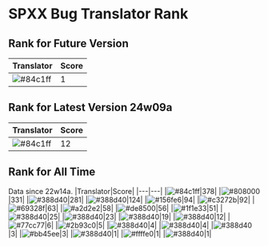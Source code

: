 # SPXX Bug Translator Rank
## Rank for Future Version
|Translator|Score|
|---|---|
|![#84c1ff](https://img.shields.io/static/v1?label=&message=Don_Trueno&color=84c1ff&style=flat-square)|1|
## Rank for Latest Version 24w09a
|Translator|Score|
|---|---|
|![#84c1ff](https://img.shields.io/static/v1?label=&message=Don_Trueno&color=84c1ff&style=flat-square)|12|
## Rank for All Time
Data since 22w14a.
|Translator|Score|
|---|---|
|![#84c1ff](https://img.shields.io/static/v1?label=&message=Don_Trueno&color=84c1ff&style=flat-square)|378|
|![#808000](https://img.shields.io/static/v1?label=&message=Olvcpr423&color=808000&style=flat-square)|331|
|![#388d40](https://img.shields.io/static/v1?label=&message=Hatsuki_kiri&color=388d40&style=flat-square)|281|
|![#388d40](https://img.shields.io/static/v1?label=&message=yzy32767&color=388d40&style=flat-square)|124|
|![#156fe6](https://img.shields.io/static/v1?label=&message=Lakeus&color=156fe6&style=flat-square)|94|
|![#c3272b](https://img.shields.io/static/v1?label=&message=LeYangZi&color=c3272b&style=flat-square)|92|
|![#69328f](https://img.shields.io/static/v1?label=&message=Ricolove&color=69328f&style=flat-square)|63|
|![#a2d2e2](https://img.shields.io/static/v1?label=&message=NoMathExpectation&color=a2d2e2&style=flat-square)|58|
|![#de8500](https://img.shields.io/static/v1?label=&message=AkashaMCPK&color=de8500&style=flat-square)|56|
|![#1f1e33](https://img.shields.io/static/v1?label=&message=DrLee_lihr&color=1f1e33&style=flat-square)|51|
|![#388d40](https://img.shields.io/static/v1?label=&message=dianliang&color=388d40&style=flat-square)|25|
|![#388d40](https://img.shields.io/static/v1?label=&message=Muggle2077&color=388d40&style=flat-square)|23|
|![#388d40](https://img.shields.io/static/v1?label=&message=KK899&color=388d40&style=flat-square)|19|
|![#388d40](https://img.shields.io/static/v1?label=&message=KatMelon&color=388d40&style=flat-square)|12|
|![#77cc77](https://img.shields.io/static/v1?label=&message=teddyxlandlee&color=77cc77&style=flat-square)|6|
|![#2b93c0](https://img.shields.io/static/v1?label=&message=Light_Beacon&color=2b93c0&style=flat-square)|5|
|![#388d40](https://img.shields.io/static/v1?label=&message=PercyDan&color=388d40&style=flat-square)|4|
|![#388d40](https://img.shields.io/static/v1?label=&message=Bingkler&color=388d40&style=flat-square)|4|
|![#388d40](https://img.shields.io/static/v1?label=&message=KaplanSteve&color=388d40&style=flat-square)|3|
|![#bb45ee](https://img.shields.io/static/v1?label=&message=XiTieShiZ&color=bb45ee&style=flat-square)|3|
|![#388d40](https://img.shields.io/static/v1?label=&message=Seayay&color=388d40&style=flat-square)|1|
|![#ffffe0](https://img.shields.io/static/v1?label=&message=lihl&color=ffffe0&style=flat-square)|1|
|![#388d40](https://img.shields.io/static/v1?label=&message=zyjking&color=388d40&style=flat-square)|1|